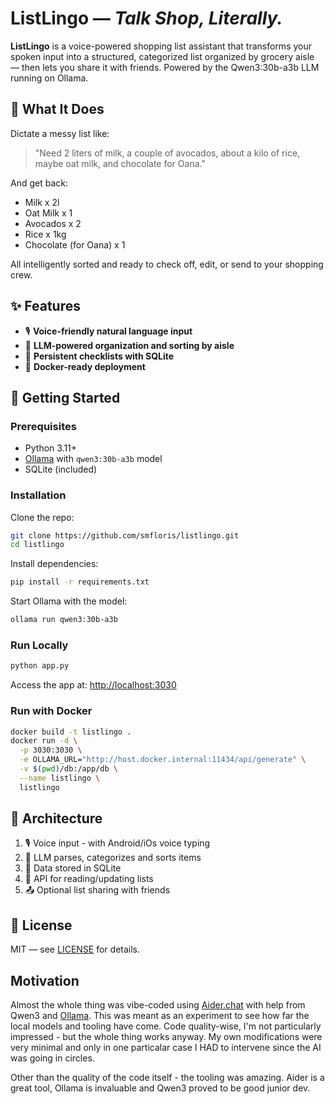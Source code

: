 # ListLingo — *Talk Shop, Literally.*

**ListLingo** is a voice-powered shopping list assistant that transforms your spoken input into a structured, categorized list organized by grocery aisle — then lets you share it with friends. Powered by the Qwen3:30b-a3b LLM running on Ollama.

## 🛒 What It Does

Dictate a messy list like:

> "Need 2 liters of milk, a couple of avocados, about a kilo of rice, maybe oat milk, and chocolate for Oana."

And get back:

* Milk x 2l
* Oat Milk x 1
* Avocados x 2
* Rice x 1kg
* Chocolate (for Oana) x 1

All intelligently sorted and ready to check off, edit, or send to your shopping crew.

## ✨ Features

* 🎙️ **Voice-friendly natural language input**
* 🧠 **LLM-powered organization and sorting by aisle**
* 💾 **Persistent checklists with SQLite**
* 🐳 **Docker-ready deployment**

## 🚀 Getting Started

### Prerequisites

* Python 3.11+
* [Ollama](https://ollama.com) with `qwen3:30b-a3b` model
* SQLite (included)

### Installation

Clone the repo:

```bash
git clone https://github.com/smfloris/listlingo.git
cd listlingo
```

Install dependencies:

```bash
pip install -r requirements.txt
```

Start Ollama with the model:

```bash
ollama run qwen3:30b-a3b
```

### Run Locally

```bash
python app.py
```

Access the app at: [http://localhost:3030](http://localhost:3030)

### Run with Docker

```bash
docker build -t listlingo .
docker run -d \
  -p 3030:3030 \
  -e OLLAMA_URL="http://host.docker.internal:11434/api/generate" \
  -v $(pwd)/db:/app/db \
  --name listlingo \
  listlingo
```

## 🧱 Architecture

1. 🎙️ Voice input - with Android/iOs voice typing
2. 🤖 LLM parses, categorizes and sorts items
3. 💾 Data stored in SQLite
4. 🔁 API for reading/updating lists
5. 📤 Optional list sharing with friends

## 📄 License

MIT — see [LICENSE](LICENSE) for details.

## Motivation

Almost the whole thing was vibe-coded using [Aider.chat](https://aider.chat) with help from Qwen3 and [Ollama](https://ollama.com).
This was meant as an experiment to see how far the local models and tooling have come.
Code quality-wise, I'm not particularly impressed - but the whole thing works anyway. My own modifications were very minimal and only in one particalar case I HAD to intervene since the AI was going in circles.

Other than the quality of the code itself - the tooling was amazing. Aider is a great tool, Ollama is invaluable and Qwen3 proved to be good junior dev.

